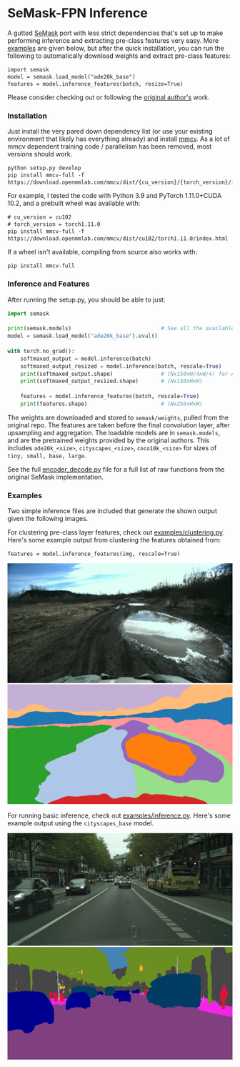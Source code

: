 # SeMask-FPN Inference

A gutted [SeMask](https://github.com/Picsart-AI-Research/SeMask-Segmentation) port with less 
strict dependencies that's set up to make performing inference and extracting pre-class features very easy. More [examples](https://github.com/GerardMaggiolino/SeMask-FPN-Inference#inference-and-features3) are given below, but after the quick installation, you can run the following to automatically download weights 
and extract pre-class features: 

```
import semask
model = semask.load_model("ade20k_base")
features = model.inference_features(batch, resize=True)
```

Please consider checking out or following the [original author's](https://github.com/praeclarumjj3) work. 

### Installation

Just install the very pared down dependency list (or use your existing environment that likely
has everything already) and install [mmcv](https://mmcv.readthedocs.io/en/latest/get_started/installation.html).
As a lot of mmcv dependent training code / parallelism has been removed, most versions should work. 
```
python setup.py develop
pip install mmcv-full -f https://download.openmmlab.com/mmcv/dist/{cu_version}/{torch_version}/index.html
```

For example, I tested the code with Python 3.9 and PyTorch 1.11.0+CUDA 10.2, and a prebuilt wheel 
was available with:
```
# cu_version = cu102
# torch_version = torch1.11.0
pip install mmcv-full -f https://download.openmmlab.com/mmcv/dist/cu102/torch1.11.0/index.html
```

If a wheel isn't available, compiling from source also works with: 
```
pip install mmcv-full
```

### Inference and Features

After running the setup.py, you should be able to just: 

```python
import semask

print(semask.models)                            # See all the available pretrained models 
model = semask.load_model("ade20k_base").eval()

with torch.no_grad():
    softmaxed_output = model.inference(batch)
    softmaxed_output_resized = model.inference(batch, rescale=True)
    print(softmaxed_output.shape)               # (Nx150xH/4xW/4) for ADE20K with 150 classes
    print(softmaxed_output_resized.shape)       # (Nx150xHxW) 
    
    features = model.inference_features(batch, rescale=True)
    print(features.shape)                       # (Nx256xHxW) 
```

The weights are downloaded and stored to `semask/weights`, pulled from the original repo.
The features are taken before the final convolution layer, after upsampling and aggregation. The loadable models 
are in `semask.models`, and are the pretrained weights provided by the original authors.
This includes `ade20k_<size>`, `cityscapes_<size>`, `coco10k_<size>` for sizes of `tiny, small, base, large`.

See the full [encoder_decode.py](https://github.com/GerardMaggiolino/SeMask-FPN-Inference/blob/main/semask/mmseg/models/segmentors/encoder_decoder.py) file for a full list of raw functions from the original SeMask implementation.

### Examples

Two simple inference files are included that generate the shown output given the following images. 

For clustering pre-class layer features, check out [examples/clustering.py](https://github.com/GerardMaggiolino/SeMask-FPN-Inference/blob/main/examples/clustering.py). Here's some example output from clustering the features obtained from: 
```
features = model.inference_features(img, rescale=True)
```
![](https://github.com/GerardMaggiolino/SeMask-FPN-Inference/blob/main/examples/terrain.png)
![](https://github.com/GerardMaggiolino/SeMask-FPN-Inference/blob/main/examples/clustered_image.png)

For running basic inference, check out [examples/inference.py](https://github.com/GerardMaggiolino/SeMask-FPN-Inference/blob/main/examples/inference.py). Here's some example output using the `cityscapes_base` model. 

![](https://github.com/GerardMaggiolino/SeMask-FPN-Inference/blob/main/examples/cityscapes.png)
![](https://github.com/GerardMaggiolino/SeMask-FPN-Inference/blob/main/examples/inference_image.png)

